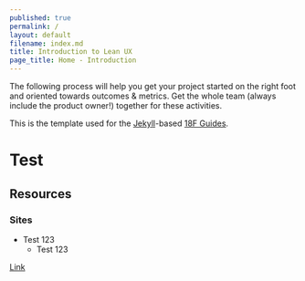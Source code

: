 ```yaml
---
published: true
permalink: /
layout: default
filename: index.md
title: Introduction to Lean UX
page_title: Home - Introduction
---
```

The following process will help you get your project started on the right foot and oriented towards outcomes & metrics. Get the whole team (always include the product owner!) together for these activities.


This is the template used for the [Jekyll](http://jekyll.io)-based [18F Guides](http://18f.github.io/guides).

# Test

## Resources

### Sites

* Test 123
	* Test 123


[Link](https://www.google.com)

